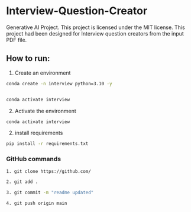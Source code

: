 # Interview-Question-Creator
Generative AI Project. This project is licensed under the MIT license. This project had been designed for Interview question creators from the input PDF file.


## How to run:

1. Create an environment

```bash
conda create -n interview python=3.10 -y


conda activate interview

```

2. Activate the environment

```bash
conda activate interview
```


2. install requirements

```bash
pip install -r requirements.txt
```


### GitHub commands

```bash
1. git clone https://github.com/

2. git add .

3. git commit -m "readme updated"

4. git push origin main

```